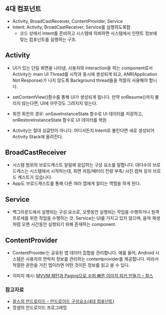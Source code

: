 
## 4대 컴포넌트
- Activity, BroadCastReceiver, ContentProvider, Service
- Intent: Activity, BroadCastReceiver, Service를 실행하도록함.
  * 코드 상에서 Intent를 준비하고 시스템에 의뢰하면 시스템에서 인텐트 정보에 맞는 컴포넌트를 실행하는 구조.

## Activity

- UI가 있는 단일 화면을 나타냄. 사용자와 interaction을 하는 component로서 Activity는 main UI Thread를 시작과 동시에 생성되게 되고, ANR(Application Not Response)가 나지 않도록 Background thread들을 적절히 사용해야 합니다.

- setContentView()함수를 통해 UI가 생성되게 됩니다. 만약 onResume()까지 불리지 않는다면, UI에 아무것도 그려지지 않는다.

- 회전 회전의 경우: onSaveInstanceState 함수로 UI 데이터를 저장하고, onRestoreInstanceState 함수로 UI 데이터를 복원

- Activity는 절대 싱글턴이 아니다. 어디서든지 Intent로 불린다면 새로 생성되어 Activity Stack에 올려진다.

## BroadCastReceiver

- 시스템 범위의 브로드캐스트 알림에 응답하는 구성 요소를 말합니다. 대다수의 브로드캐스는 시스템에서 시작하는데, 화면 꺼짐/배터리 잔량 부족/ 사진 캡쳐 등의 브로드 캐스트가 있습니다. 
- App도 브로드캐스트를 통해 다른 여러 앱에게 알리는 역할을 하게 된다.

## Service

- 백그라운드에서 실행되는 구성 요소로, 오랫동안 실행되는 작업을 수행하거나 원격 프로세를 위한 작업을 수행하는 것. Service는 UI를 가지고 있지 않으며, 음악 재생처럼 오랜 시간동안 실행되기 위해 존재하는 component.


## ContentProvider

- ContentProvider는 공유된 앱 데이터 집합을 관리합니다. 예를 들어, Android 시스템은 사용자의 연락처 정보를 관리하는 contentprovider를 제공합니다. 따라서 적절한 권한을 가진 앱이라면 어떤 것이든 정보를 읽고 쓸 수 있다.
 * 이미지 예시: [MVVM 패턴과 Paging으로 수퍼 빠른 이미지 피커 만들기 – 찰스](https://www.charlezz.com/?p=44145#comment-336)


### 참고자료
- [찰스의 안드로이드 - 안드로이드 구성요소(4대 컴포넌트)](https://www.charlezz.com/?p=797)
- 깡샘의 안드로이드 프로그래밍
